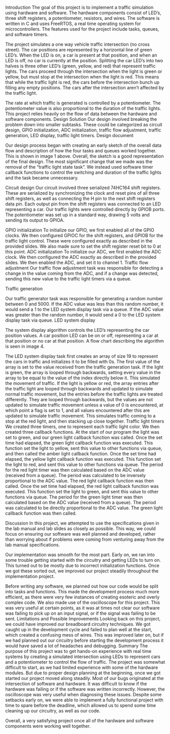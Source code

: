 Introduction
The goal of this project is to implement a traffic simulation using hardware and software. The hardware components consist of LED’s, three shift registers, a potentiometer, resistors, and wires. The software is written in C and uses FreeRTOS, a real time operating system for microcontrollers. The features used for the project include tasks, queues, and software timers. 

The project simulates a one way vehicle traffic intersection (no cross street). The car positions are represented by a horizontal line of green LED’s. When the LED is on, a car is present at that position, and when an LED is off, no car is currently at the position. Splitting the car LED’s into two halves is three other LED’s (green, yellow, and red) that represent traffic lights. The cars proceed through the intersection when the light is green or yellow, but must stop at the intersection when the light is red. This means that while the traffic light is red, the cars before the intersection bunch up filling any empty positions. The cars after the intersection aren’t affected by the traffic light. 

The rate at which traffic is generated is controlled by a potentiometer. The potentiometer value is also proportional to the duration of the traffic lights. This project relies heavily on the flow of data between the hardware and software components. 
Design Solution 
Our design involved breaking the problem down into smaller subtasks. These could be categorized as circuit design, GPIO initialization, ADC initialization, traffic flow adjustment, traffic generation, LED display, traffic light timers.
Design document

Our design process began with creating an early sketch of the overall data flow and description of how the four tasks and queues worked together. This is shown in image 1 above. Overall, the sketch is a good representation of the final design. The most significant change that we made was the removal of the “traffic light state task”. We instead used software timer callback functions to control the switching and duration of the traffic lights and the task became unnecessary. 

Circuit design
Our circuit involved three serialized 74HC164 shift registers. These are serialized by synchronizing the clock and reset pins of all three shift registers, as well as connecting the H pin to the next shift registers data pin. Each output pin from the shift registers was connected to an LED representing a car. Our traffic lights were controlled directly by GPIOB ports. The potentiometer was set up in a standard way, drawing 5 volts and sending its output to GPIOA.

GPIO initialization
To initialize our GPIO, we first enabled all of the GPIO clocks. We then configured GPIOC for the shift registers, and GPIOB for the traffic light control. These were configured exactly as described in the provided slides. We also made sure to set the shift register reset bit to 0 at this point.
ADC initialization
To initialize our ADC, we first enabled the ADC clock. We then configured the ADC exactly as described in the provided slides. We then enabled the ADC, and set it to channel 1.
Traffic flow adjustment
Our traffic flow adjustment task was responsible for detecting a change in the value coming from the ADC, and if a change was detected, sending this new value to the traffic light timers via a queue.

Traffic generation

Our traffic generator task was responsible for generating a random number between 0 and 5000. If the ADC value was less than this random number, it would send a 1 to the LED system display task via a queue. If the ADC value was greater than the random number, it would send a 0 to the LED system display task via queue.
LED system display

The system display algorithm controls the LED’s representing the car position values. A car position LED can be on or off, representing a car at that position or no car at that position. A flow chart describing the algorithm is seen in image 4.

The LED system display task first creates an array of size 19 to represent the cars in traffic and initializes it to be filled with 0s. The first value of the array is set to the value received from the traffic generation task. If the light is green, the array is looped through backwards, setting every value in the array to be equal to the value of the index directly below it. This simulated the movement of traffic. If the light is yellow or red, the array entries after the traffic light are looped through backwards and updated to simulate normal traffic movement, but the entries before the traffic lights are treated differently. They are looped through backwards, but the values are not updated to simulate traffic movement unless a value of 0 is encountered, at which point a flag is set to 1, and all values encountered after this are updated to simulate traffic movement. This simulates traffic coming to a stop at the red light, and then stacking up close together.
Traffic light timers
We created three timers, one to represent each traffic light color. We then created three callback functions. At the start of our program the light was set to green, and our green light callback function was called. 
Once the set time had elapsed, the green light callback function was executed. This function set the light to yellow, sent this value to other functions via queue, and then called the amber light callback function.
Once the set time had elapsed, the yellow light callback function was executed. This function set the light to red, and sent this value to other functions via queue. The period for the red light timer was then calculated based on the ADC value (received from a queue). The period was calculated to be inversely proportional to the ADC value. The red light callback function was then called.
Once the set time had elapsed, the red light callback function was executed. This function set the light to green, and sent this value to other functions via queue. The period for the green light timer was then calculated based on the ADC value (received from a queue). The period was calculated to be directly proportional to the ADC value. The green light callback function was then called.

Discussion
In this project, we attempted to use the specifications given in the lab manual and lab slides as closely as possible. This way, we could focus on ensuring our software was well planned and developed, rather than worrying about if problems were coming from venturing away from the lab manual specifications.

Our implementation was smooth for the most part. Early on, we ran into some trouble getting started with the circuitry and getting LEDs to turn on. This turned out to be mostly due to incorrect initialization functions. Once we got these sorted out, we improved our project steadily throughout the implementation project. 

Before writing any software, we planned out how our code would be split into tasks and functions. This made the development process much more efficient, as there were very few instances of creating esoteric and overly complex code. We also made use of the oscilloscope for this project. This was very useful at certain points, as it was at times not clear our software was failing to pick up on an input signal, or if the signal was failing to be sent.
Limitations and Possible Improvements
Looking back on this project, we could have improved our breadboard circuitry techniques. We got caught up in the development cycle and failed to plan well at the start, which created a confusing mess of wires. This was improved later on, but if we had planned out our circuitry before starting the development process it would have saved a lot of headaches and debugging.
Summary
The purpose of this project was to get hands-on experience with real time systems by creating a simulated intersection using LEDs to represent cars and a potentiometer to control the flow of traffic. The project was somewhat difficult to start, as we had limited experience with some of the hardware modules. But due to proper design planning at the beginning, once we got started our project moved along steadily. Most of our bugs originated at the intersection of software and hardware. It was difficult to know if the hardware was failing or if the software was written incorrectly. However, the oscilloscope was very useful when diagnosing these issues.
Despite some setbacks early on, we were able to implement a fully functional project with time to spare before the deadline, which allowed us to spend some time cleaning up our circuitry, as well as our code.

Overall, a very satisfying project once all of the hardware and software components were working well together.
